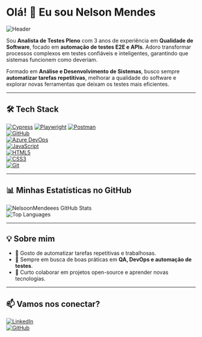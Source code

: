 # Olá! 👋 Eu sou Nelson Mendes

![Header](https://media.giphy.com/media/3o7TKtnuHOHHUjR38Y/giphy.gif)

Sou **Analista de Testes Pleno** com 3 anos de experiência em **Qualidade de Software**, focado em **automação de testes E2E e APIs**. Adoro transformar processos complexos em testes confiáveis e inteligentes, garantindo que sistemas funcionem como deveriam.  

Formado em **Análise e Desenvolvimento de Sistemas**, busco sempre **automatizar tarefas repetitivas**, melhorar a qualidade do software e explorar novas ferramentas que deixam os testes mais eficientes.  

---

## 🛠 Tech Stack

[![Cypress](https://img.shields.io/badge/-Cypress-0055FF?style=for-the-badge&logo=cypress&logoColor=white)](https://www.cypress.io/) 
[![Playwright](https://img.shields.io/badge/-Playwright-000000?style=for-the-badge&logo=playwright&logoColor=white)](https://playwright.dev/) 
[![Postman](https://img.shields.io/badge/-Postman-FF6C37?style=for-the-badge&logo=postman&logoColor=white)](https://www.postman.com/)  
[![GitHub](https://img.shields.io/badge/-GitHub-181717?style=for-the-badge&logo=github&logoColor=white)](https://github.com/NelsoonMendeees)  
[![Azure DevOps](https://img.shields.io/badge/-Azure_DevOps-0078D4?style=for-the-badge&logo=azuredevops&logoColor=white)](https://azure.microsoft.com/services/devops/)  
[![JavaScript](https://img.shields.io/badge/-JavaScript-F7DF1E?style=for-the-badge&logo=javascript&logoColor=black)](https://www.javascript.com/)  
[![HTML5](https://img.shields.io/badge/-HTML5-E34F26?style=for-the-badge&logo=html5&logoColor=white)](https://developer.mozilla.org/docs/Web/HTML)  
[![CSS3](https://img.shields.io/badge/-CSS3-1572B6?style=for-the-badge&logo=css3&logoColor=white)](https://developer.mozilla.org/docs/Web/CSS)  
[![Git](https://img.shields.io/badge/-Git-F05032?style=for-the-badge&logo=git&logoColor=white)](https://git-scm.com/)

---

## 📊 Minhas Estatísticas no GitHub

![NelsoonMendeees GitHub Stats](https://github-readme-stats.vercel.app/api?username=NelsoonMendeees&show_icons=true&theme=radical)  
![Top Languages](https://github-readme-stats.vercel.app/api/top-langs/?username=NelsoonMendeees&layout=compact&theme=radical)

---

## 💡 Sobre mim

- 🔹 Gosto de automatizar tarefas repetitivas e trabalhosas.  
- 🔹 Sempre em busca de boas práticas em **QA, DevOps e automação de testes**.  
- 🔹 Curto colaborar em projetos open-source e aprender novas tecnologias.  

---

## 📫 Vamos nos conectar?

[![LinkedIn](https://img.shields.io/badge/-LinkedIn-0077B5?style=for-the-badge&logo=linkedin&logoColor=white)](https://www.linkedin.com/in/nelsoonmendeees/)  
[![GitHub](https://img.shields.io/badge/-GitHub-181717?style=for-the-badge&logo=github&logoColor=white)](https://github.com/NelsoonMendeees)
